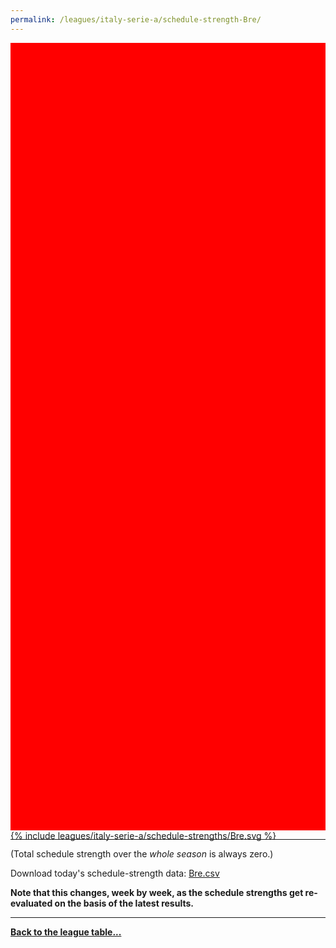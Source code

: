 ```yaml
---
permalink: /leagues/italy-serie-a/schedule-strength-Bre/
---
```


<style>
.svg-wrap {
    background-color:red;
    height:0;
    padding-top:250%; /* 350px/550px */
    position: relative;
}

svg {
    background-color: white;
    height: 100%;
    display:block;
    width: 100%;
    position: absolute;
    top:0;
    left:0;
}
</style>


<div class="svg-wrap">
{% include leagues/italy-serie-a/schedule-strengths/Bre.svg %}
</div>

-----

(Total schedule strength over the *whole season* is always zero.)


Download today's schedule-strength data: [Bre.csv](/assets/leagues/italy-serie-a/2019/schedule-strengths/Bre.csv)

**Note that this changes, week by week, as the schedule strengths get re-evaluated on the
basis of the latest results.**

-----

[**Back to the league table...**](/leagues/italy-serie-a)


